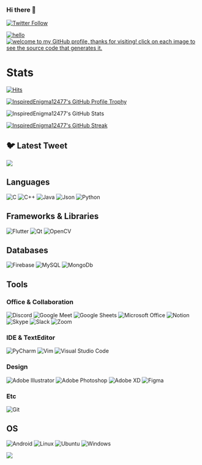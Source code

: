 ### Hi there 👋

<!--
**InspiredEnigma12477/Inspiredenigma12477** is a ✨ _special_ ✨ repository because its `README.md` (this file) appears on your GitHub profile.

Here are some ideas to get you started:

- 🔭 I’m currently working on ...
- 🌱 I’m currently learning ...
- 👯 I’m looking to collaborate on ...
- 🤔 I’m looking for help with ...
- 💬 Ask me about ...
- 📫 How to reach me: ...
- 😄 Pronouns: ...
- ⚡ Fun fact: ...

-->
<p>
  <a href="https://twitter.com/sakoreshivam">
    <img alt="Twitter Follow" src="https://img.shields.io/twitter/follow/sakoreshivam?style=for-the-badge">
  </a>
</p>

[<img src="https://dtinth-github.vercel.app/Hello.svg" alt="hello" name="shivam-hello">](https://github.com/dtinth/dtinth/blob/vercel/images/Hello.tsx)<br>
[<img src="https://dtinth-github.vercel.app/Marquee.svg" alt="welcome to my GitHub profile, thanks for visiting! click on each image to see the source code that generates it." name="dtinth-marquee">](https://github.com/dtinth/dtinth/blob/vercel/images/Marquee.tsx)

# Stats

[![Hits](https://hits.seeyoufarm.com/api/count/incr/badge.svg?url=https%3A%2F%2Fgithub.com%2FInspiredEnigma12477&count_bg=%23FD6D6D&title_bg=%23555555&icon=github.svg&icon_color=%23E7E7E7&title=TODAY+%2F+TOTAL&edge_flat=false)](https://hits.seeyoufarm.com)  

[![InspiredEnigma12477's GitHub Profile Trophy](https://github-profile-trophy.vercel.app/?username=InspiredEnigma12477&theme=onestar&row=2)](https://github.com/ryo-ma/github-profile-trophy)  

![InspiredEnigma12477's GitHub Stats](https://github-readme-stats.vercel.app/api?username=InspiredEnigma12477&theme=highcontrast&count_private=true&show_icons=true&border_radius=8)  

[![InspiredEnigma12477's GitHub Streak](http://github-readme-streak-stats.herokuapp.com?user=InspiredEnigma12477&theme=maroongold)](https://git.io/streak-stats)

## 🐦 Latest Tweet
[![](https://gtce.itsvg.in/api?username=sakoreshivam)](https://github.com/VishwaGauravIn/github-twitter-card-embed)

## Languages
![C](https://img.shields.io/badge/C-00599C?style=for-the-badge&logo=c&logoColor=white)
![C++](https://img.shields.io/badge/C%2B%2B-00599C?style=for-the-badge&logo=c%2B%2B&logoColor=white)
![Java](https://img.shields.io/badge/Java-ED8B00?style=for-the-badge&logo=java&logoColor=white)
![Json](https://img.shields.io/badge/json-5E5C5C?style=for-the-badge&logo=json&logoColor=white)
![Python](https://img.shields.io/badge/Python-3776AB?style=for-the-badge&logo=python&logoColor=white)

## Frameworks & Libraries
![Flutter](https://img.shields.io/badge/Flutter-02569B?style=for-the-badge&logo=flutter&logoColor=white)
![Qt](https://img.shields.io/badge/Qt-41CD52?style=for-the-badge&logo=qt&logoColor=white)
![OpenCV](https://img.shields.io/badge/OpenCV-27338e?style=for-the-badge&logo=OpenCV&logoColor=white)

## Databases
![Firebase](https://img.shields.io/badge/firebase-ffca28?style=for-the-badge&logo=firebase&logoColor=black)
![MySQL](https://img.shields.io/badge/MySQL-00000F?style=for-the-badge&logo=mysql&logoColor=white)
![MongoDb](https://img.shields.io/badge/MongoDb-07405E?style=for-the-badge&logo=mongodb&logoColor=white)

## Tools
### Office & Collaboration
![Discord](https://img.shields.io/badge/Discord-7289DA?style=for-the-badge&logo=discord&logoColor=white)
![Google Meet](https://img.shields.io/badge/Google%20Meet-32A350?style=for-the-badge&logo=google-meet&logoColor=white)
![Google Sheets](https://img.shields.io/badge/Google%20Sheets-34A853?style=for-the-badge&logo=google-sheets&logoColor=white)
![Microsoft Office](https://img.shields.io/badge/Microsoft_Office-D83B01?style=for-the-badge&logo=microsoft-office&logoColor=white)
![Notion](https://img.shields.io/badge/Notion-000000?style=for-the-badge&logo=notion&logoColor=white)
![Skype](https://img.shields.io/badge/Skype-blue?style=for-the-badge&logo=skype&logoColor=white)
![Slack](https://img.shields.io/badge/Slack-4A154B?style=for-the-badge&logo=slack&logoColor=white)
![Zoom](https://img.shields.io/badge/Zoom-2D8CFF?style=for-the-badge&logo=zoom&logoColor=white)

### IDE & TextEditor
![PyCharm](https://img.shields.io/badge/PyCharm-000000.svg?&style=for-the-badge&logo=PyCharm&logoColor=white)
![Vim](https://img.shields.io/badge/VIM-%2311AB00.svg?&style=for-the-badge&logo=vim&logoColor=white)
![Visual Studio Code](https://img.shields.io/badge/Visual_Studio_Code-0078D4?style=for-the-badge&logo=visual%20studio%20code&logoColor=white)

### Design
![Adobe Illustrator](https://img.shields.io/badge/Adobe%20Illustrator-FF9A00?style=for-the-badge&logo=adobe%20illustrator&logoColor=white)
![Adobe Photoshop](https://img.shields.io/badge/Adobe%20Photoshop-31A8FF?style=for-the-badge&logo=Adobe%20Photoshop&logoColor=black)
![Adobe XD](https://img.shields.io/badge/Adobe%20XD-470137?style=for-the-badge&logo=Adobe%20XD&logoColor=#FF61F6)
![Figma](https://img.shields.io/badge/Figma-F24E1E?style=for-the-badge&logo=figma&logoColor=white)

### Etc
![Git](https://img.shields.io/badge/Git-F05032?style=for-the-badge&logo=git&logoColor=white)

## OS
![Android](https://img.shields.io/badge/Android-3DDC84?style=for-the-badge&logo=android&logoColor=white)
![Linux](https://img.shields.io/badge/Linux-FCC624?style=for-the-badge&logo=linux&logoColor=black)
![Ubuntu](https://img.shields.io/badge/Ubuntu-E95420?style=for-the-badge&logo=ubuntu&logoColor=white)
![Windows](https://img.shields.io/badge/Windows-0078D6?style=for-the-badge&logo=windows&logoColor=white)

[![](https://visitcount.itsvg.in/api?id=Inspiredenigma12477&icon=1&color=1)](https://visitcount.itsvg.in)

